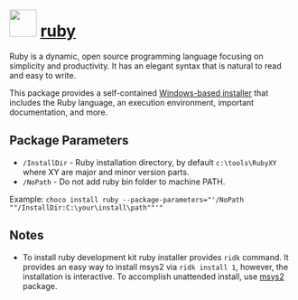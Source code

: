 # <img src="https://cdn.jsdelivr.net/gh/chocolatey-community/chocolatey-packages@aad7c15bfbec43c3716f8a82bc3af22e1a55579d/icons/ruby.svg" width="48" height="48"/> [ruby](https://chocolatey.org/packages/ruby)

Ruby is a dynamic, open source programming language focusing on simplicity and productivity. It has an elegant syntax that is natural to read and easy to write.

This package provides a self-contained [Windows-based installer](https://rubyinstaller.org) that includes the Ruby language, an execution environment, important documentation, and more.

## Package Parameters

- `/InstallDir` - Ruby installation directory, by default `c:\tools\RubyXY` where XY are major and minor version parts.
- `/NoPath`     - Do not add ruby bin folder to machine PATH.

Example: `choco install ruby --package-parameters="'/NoPath  ""/InstallDir:C:\your\install\path""'"`

## Notes

- To install ruby development kit ruby installer provides `ridk` command. It provides an easy way to install msys2 via `ridk install 1`, however, the installation is interactive. To accomplish unattended install, use [msys2](https://chocolatey.org/packages/msys2) package.

